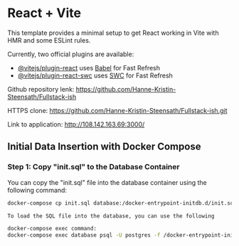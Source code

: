 # React + Vite

This template provides a minimal setup to get React working in Vite with HMR and some ESLint rules.

Currently, two official plugins are available:

- [@vitejs/plugin-react](https://github.com/vitejs/vite-plugin-react/blob/main/packages/plugin-react/README.md) uses [Babel](https://babeljs.io/) for Fast Refresh
- [@vitejs/plugin-react-swc](https://github.com/vitejs/vite-plugin-react-swc) uses [SWC](https://swc.rs/) for Fast Refresh

Github repository lenk:
https://github.com/Hanne-Kristin-Steensath/Fullstack-ish

HTTPS clone:
https://github.com/Hanne-Kristin-Steensath/Fullstack-ish.git

Link to application:
http://108.142.163.69:3000/

## Initial Data Insertion with Docker Compose

### Step 1: Copy "init.sql" to the Database Container

You can copy the "init.sql" file into the database container using the following command:

```bash
docker-compose cp init.sql database:/docker-entrypoint-initdb.d/init.sql

To load the SQL file into the database, you can use the following

docker-compose exec command:
docker-compose exec database psql -U postgres -f /docker-entrypoint-initdb.d/init.sql
```

